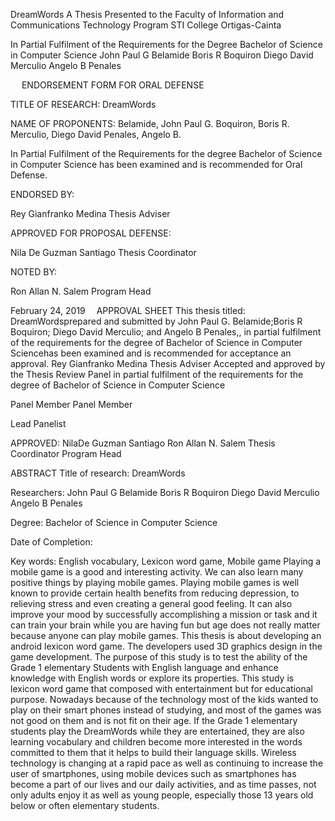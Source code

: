 DreamWords
A Thesis
Presented to the Faculty of 
Information and Communications Technology Program
STI College Ortigas-Cainta

In Partial Fulfilment
of the Requirements for the Degree
Bachelor of Science in Computer Science
John Paul G Belamide
Boris R Boquiron
Diego David Merculio
Angelo B Penales

 
ENDORSEMENT FORM FOR ORAL DEFENSE


TITLE OF RESEARCH: DreamWords


NAME OF PROPONENTS: Belamide, John Paul G.
    Boquiron, Boris R.
    Merculio, Diego David
    Penales, Angelo B.
			


In Partial Fulfilment of the Requirements 
for the degree Bachelor of Science in Computer Science
has been examined and is recommended for Oral Defense.



ENDORSED BY:


Rey Gianfranko Medina
Thesis Adviser

APPROVED FOR PROPOSAL DEFENSE:



Nila De Guzman Santiago
Thesis Coordinator



NOTED BY:



Ron Allan N. Salem
Program Head



February 24, 2019 
APPROVAL SHEET
This thesis titled: DreamWordsprepared and submitted by John Paul G. Belamide;Boris R Boquiron; Diego David Merculio; and Angelo B Penales,, in partial fulfilment of the requirements for the degree of Bachelor of Science in Computer Sciencehas been examined and is recommended for acceptance an approval.
Rey Gianfranko Medina
Thesis Adviser
Accepted and approved by the Thesis Review Panel
in partial fulfilment of the requirements for the degree of 
Bachelor of Science in Computer Science

	
Panel Member	Panel Member


Lead Panelist

APPROVED:
NilaDe Guzman Santiago	Ron Allan N. Salem
Thesis Coordinator	Program Head



ABSTRACT
Title of research: DreamWords

Researchers:	John Paul G Belamide
Boris R Boquiron
Diego David Merculio
Angelo B Penales

Degree: Bachelor of Science in Computer Science

Date of Completion:	

Key words: English vocabulary, Lexicon word game, Mobile game
Playing a mobile game is a good and interesting activity. We can also learn many positive things by playing mobile games. Playing mobile games is well known to provide certain health benefits from reducing depression, to relieving stress and even creating a general good feeling. It can also improve your mood by successfully accomplishing a mission or task and it can train your brain while you are having fun but age does not really matter because anyone can play mobile games. This thesis is about developing an android lexicon word game. The developers used 3D graphics design in the game development. The purpose of this study is to test the ability of the Grade 1 elementary Students with English language and enhance knowledge with English words or explore its properties. This study is lexicon word game that composed with entertainment but for educational purpose. Nowadays because of the technology most of the kids wanted to play on their smart phones instead of studying, and most of the games was not good on them and is not fit on their age. If the Grade 1 elementary students play the DreamWords while they are entertained, they are also learning vocabulary and children become more interested in the words committed to them that it helps to build their language skills. Wireless technology is changing at a rapid pace as well as continuing to increase the user of smartphones, using mobile devices such as smartphones has become a part of our lives and our daily activities, and as time passes, not only adults enjoy it as well as young people, especially those 13 years old below or often elementary students.
